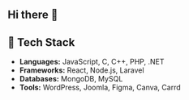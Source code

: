 ## Hi there 👋



## 🚀 Tech Stack

- **Languages:** JavaScript, C, C++, PHP, .NET
- **Frameworks:** React, Node.js, Laravel
- **Databases:** MongoDB, MySQL
- **Tools:** WordPress, Joomla, Figma, Canva, Carrd
